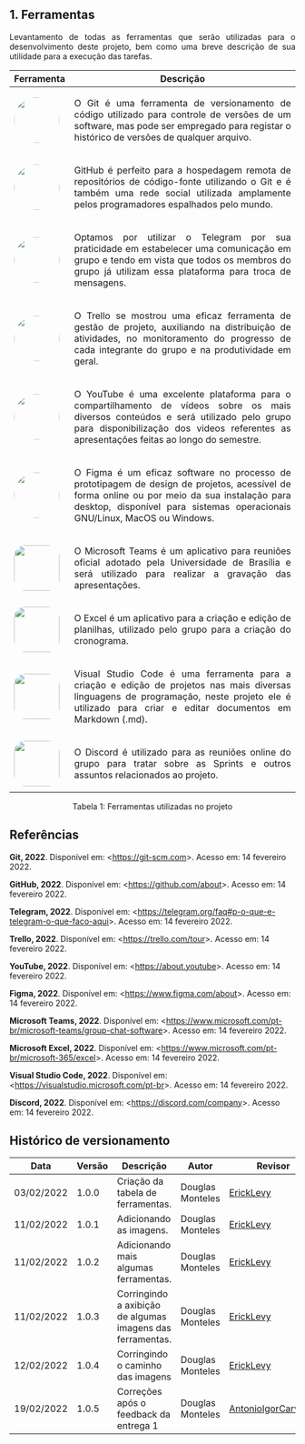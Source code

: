 ## 1. Ferramentas

<p style="text-align: justify">
Levantamento de todas as ferramentas que serão utilizadas para o desenvolvimento deste projeto, bem como uma breve descrição de sua utilidade para a execução das tarefas.
</p>

| Ferramenta | Descrição |
|-|-|
|<img style="width: 80px; border-radius: 40px" src="../../assets/git.png">| <p style="text-align: justify"> O Git é uma ferramenta de versionamento de código utilizado para controle de versões de um software, mas pode ser empregado para registar o histórico de versões de qualquer arquivo.</p>|
|<img style="width: 80px; border-radius: 40px" src="../../assets/github.jpg">| <p style="text-align: justify">GitHub é perfeito para a hospedagem remota de repositórios de código-fonte utilizando o Git e é também uma rede social utilizada amplamente pelos programadores espalhados pelo mundo. 
|<img style="width: 80px; border-radius: 40px" src="../../assets/telegram.png">| <p style="text-align: justify">Optamos por utilizar o Telegram por sua praticidade em estabelecer uma comunicação em grupo e tendo em vista que todos os membros do grupo já utilizam essa plataforma para troca de mensagens.</p>|
|<img style="width: 80px; border-radius: 40px" src="../../assets/trello.png">| <p style="text-align: justify">O Trello se mostrou uma eficaz ferramenta de gestão de projeto, auxiliando na distribuição de atividades, no monitoramento do progresso de cada integrante do grupo e na produtividade em geral.</p>|
|<img style="width: 80px; border-radius: 40px" src="../../assets/youtube.jpeg">| <p style="text-align: justify">O YouTube é uma excelente plataforma para o compartilhamento de vídeos sobre os mais diversos conteúdos e será utilizado pelo grupo para disponibilização dos videos referentes as apresentações feitas ao longo do semestre.</p>|
|<img style="width: 80px; border-radius: 40px" src="../../assets/figma.png">| <p style="text-align: justify">O Figma é um eficaz software no processo de prototipagem de design de projetos, acessível de forma online ou por meio da sua instalação para desktop, disponível para sistemas operacionais GNU/Linux, MacOS ou Windows.</p>|
|<img style="width: 80px; border-radius: 20px" src="../../assets/ms-teams.png">| <p style="text-align: justify">O Microsoft Teams é um aplicativo para reuniões oficial adotado pela Universidade de Brasília e será utilizado para realizar a gravação das apresentações.</p>|
|<img style="width: 80px; border-radius: 20px" src="../../assets/excel.jpg">| <p style="text-align: justify">O Excel é um aplicativo para a criação e edição de planilhas, utilizado pelo grupo para a criação do cronograma.</p>|
|<img style="width: 80px; border-radius: 20px" src="../../assets/vscode.jpg">| <p style="text-align: justify">Visual Studio Code é uma ferramenta para a criação e edição de projetos nas mais diversas linguagens de programação, neste projeto ele é utilizado para criar e editar documentos em Markdown (.md).</p>|
|<img style="width: 80px; border-radius: 20px" src="../../assets/discord.png">| <p style="text-align: justify">O Discord é utilizado para as reuniões online do grupo para tratar sobre as Sprints e outros assuntos relacionados ao projeto.</p>|

<center>
  Tabela 1: Ferramentas utilizadas no projeto
</center>

## Referências

**Git, 2022**. Disponível em: <<https://git-scm.com>>. Acesso em: 14 fevereiro 2022.

**GitHub, 2022**. Disponível em: <<https://github.com/about>>. Acesso em: 14 fevereiro 2022.

**Telegram, 2022**. Disponível em: <<https://telegram.org/faq#p-o-que-e-telegram-o-que-faco-aqui>>. Acesso em: 14 fevereiro 2022.

**Trello, 2022**. Disponível em: <<https://trello.com/tour>>. Acesso em: 14 fevereiro 2022.

**YouTube, 2022**. Disponível em: <<https://about.youtube>>. Acesso em: 14 fevereiro 2022.

**Figma, 2022**. Disponível em: <<https://www.figma.com/about>>. Acesso em: 14 fevereiro 2022.

**Microsoft Teams, 2022**. Disponível em: <<https://www.microsoft.com/pt-br/microsoft-teams/group-chat-software>>. Acesso em: 14 fevereiro 2022.

**Microsoft Excel, 2022**. Disponível em: <<https://www.microsoft.com/pt-br/microsoft-365/excel>>. Acesso em: 14 fevereiro 2022.

**Visual Studio Code, 2022**. Disponível em: <<https://visualstudio.microsoft.com/pt-br>>. Acesso em: 14 fevereiro 2022.

**Discord, 2022**. Disponível em: <<https://discord.com/company>>. Acesso em: 14 fevereiro 2022.

## Histórico de versionamento

|Data|Versão|Descrição|Autor|Revisor
|-|-|-|-|-|
|03/02/2022|1.0.0|Criação da tabela de ferramentas.| Douglas Monteles | [ErickLevy](https://github.com/ErickLevy) |
|11/02/2022|1.0.1|Adicionando as imagens.| Douglas Monteles | [ErickLevy](https://github.com/ErickLevy) |
|11/02/2022|1.0.2|Adicionando mais algumas ferramentas.| Douglas Monteles| [ErickLevy](https://github.com/ErickLevy) |
|11/02/2022|1.0.3|Corringindo a axibição de algumas imagens das ferramentas.| Douglas Monteles | [ErickLevy](https://github.com/ErickLevy) |
|12/02/2022|1.0.4|Corringindo o caminho das imagens| Douglas Monteles | [ErickLevy](https://github.com/ErickLevy) |
|19/02/2022|1.0.5|Correções após o feedback da entrega 1| Douglas Monteles | [AntonioIgorCarvalho](https://github.com/AntonioIgorCarvalho) |
